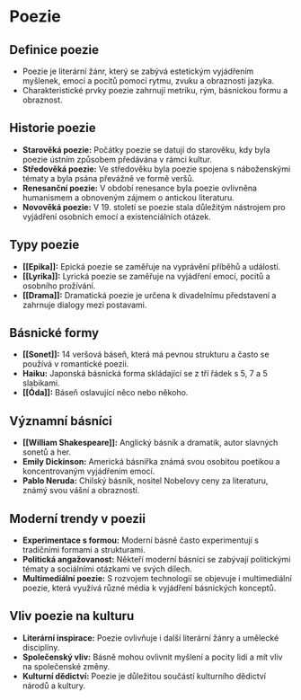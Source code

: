 # Poezie

## Definice poezie

- Poezie je literární žánr, který se zabývá estetickým vyjádřením myšlenek, emocí a pocitů pomocí rytmu, zvuku a obraznosti jazyka.
- Charakteristické prvky poezie zahrnují metriku, rým, básnickou formu a obraznost.

## Historie poezie

- **Starověká poezie:** Počátky poezie se datují do starověku, kdy byla poezie ústním způsobem předávána v rámci kultur.
- **Středověká poezie:** Ve středověku byla poezie spojena s náboženskými tématy a byla psána převážně ve formě veršů.
- **Renesanční poezie:** V období renesance byla poezie ovlivněna humanismem a obnoveným zájmem o antickou literaturu.
- **Novověká poezie:** V 19. století se poezie stala důležitým nástrojem pro vyjádření osobních emocí a existenciálních otázek.

## Typy poezie

- **[[Epika]]:** Epická poezie se zaměřuje na vyprávění příběhů a událostí.
- **[[Lyrika]]:** Lyrická poezie se zaměřuje na vyjádření emocí, pocitů a osobního prožívání.
- **[[Drama]]:** Dramatická poezie je určena k divadelnímu představení a zahrnuje dialogy mezi postavami.

## Básnické formy

- **[[Sonet]]:** 14 veršová báseň, která má pevnou strukturu a často se používá v romantické poezii.
- **Haiku:** Japonská básnická forma skládající se z tří řádek s 5, 7 a 5 slabikami.
- **[[Óda]]:** Báseň oslavující něco nebo někoho.

## Významní básníci

- **[[William Shakespeare]]:** Anglický básník a dramatik, autor slavných sonetů a her.
- **Emily Dickinson:** Americká básnířka známá svou osobitou poetikou a koncentrovaným vyjádřením emocí.
- **Pablo Neruda:** Chilský básník, nositel Nobelovy ceny za literaturu, známý svou vášní a obrazností.

## Moderní trendy v poezii

- **Experimentace s formou:** Moderní básně často experimentují s tradičními formami a strukturami.
- **Politická angažovanost:** Někteří moderní básníci se zabývají politickými tématy a sociálními otázkami ve svých dílech.
- **Multimediální poezie:** S rozvojem technologií se objevuje i multimediální poezie, která využívá různé média k vyjádření básnických konceptů.

## Vliv poezie na kulturu

- **Literární inspirace:** Poezie ovlivňuje i další literární žánry a umělecké disciplíny.
- **Společenský vliv:** Básně mohou ovlivnit myšlení a pocity lidí a mít vliv na společenské změny.
- **Kulturní dědictví:** Poezie je důležitou součástí kulturního dědictví národů a kultury.
